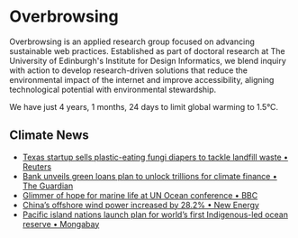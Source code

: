 # Overbrowsing

Overbrowsing is an applied research group focused on advancing sustainable web practices. Established as part of doctoral research at The University of Edinburgh's Institute for Design Informatics, we blend inquiry with action to develop research-driven solutions that reduce the environmental impact of the internet and improve accessibility, aligning technological potential with environmental stewardship.

<!-- clock-time -->
We have just 4 years, 1 months, 24 days to limit global warming to 1.5°C.
<!-- /clock-time -->

## Climate News
<!-- clock-news -->
- [Texas startup sells plastic-eating fungi diapers to tackle landfill waste • Reuters](https://www.reuters.com/sustainability/climate-energy/texas-startup-sells-plastic-eating-fungi-diapers-tackle-landfill-waste-2025-06-16/ )
- [Bank unveils green loans plan to unlock trillions for climate finance • The Guardian](https://www.theguardian.com/global-development/2025/jun/16/public-money-green-loans-climate-finance )
- [Glimmer of hope for marine life at UN Ocean conference • BBC ](https://www.bbc.com/news/articles/cq69e4j6jz8o )
- [China’s offshore wind power increased by 28.2% • New Energy](https://newenergy.in-en.com/html/newenergy-2442301.shtml )
- [Pacific island nations launch plan for world’s first Indigenous-led ocean reserve • Mongabay](https://news.mongabay.com/short-article/2025/06/pacific-islands-launch-plan-for-worlds-first-indigenous-led-ocean-reserve/ )
<!-- /clock-news -->
